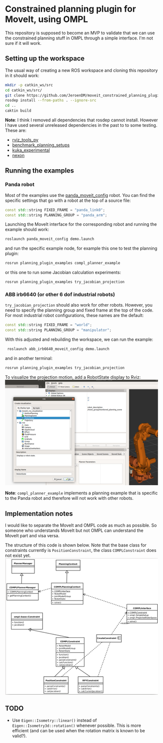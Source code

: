 # Constrained planning plugin for MoveIt, using OMPL

This repository is supposed to become an MVP to validate that we can use the constrained planning stuff in OMPL through a simple interface.
I'm not sure if it will work.

## Setting up the workspace

The usual way of creating a new ROS workspace and cloning this repository in it should work:
```bash
mkdir -p catkin_ws/src
cd catkin_ws/src/
git clone https://github.com/JeroenDM/moveit_constrained_planning_plugin.git
rosdep install --from-paths . --ignore-src
cd ..
caktin build
```

**Note**: I think I removed all dependencies that rosdep cannot install. However I have used several unreleased dependencies in the past to to some testing. These are:
- [rviz_tools_py](https://github.com/DavidB-CMU/rviz_tools_py)
- [benchmark_planning_setups](https://github.com/JeroenDM/benchmark_planning_setups)
- [kuka_experimental](https://github.com/ros-industrial/kuka_experimental)
- [nexon](https://bitbucket.org/jeroendm/nexon/src/master/)

## Running the examples

### Panda robot
Most of the examples use the [panda_moveit_config](http://wiki.ros.org/panda_moveit_config) robot. You can find the specific settings that go with a robot at the top of a source file:
```C++
const std::string FIXED_FRAME = "panda_link0";
const std::string PLANNING_GROUP = "panda_arm";
```

Launching the MoveIt interface for the corresponding robot and running the example should work:
```bash
roslaunch panda_moveit_config demo.launch
```
and run the specific example node, for example this one to test the planning plugin:
```bash
rosrun planning_plugin_examples compl_planner_example
```
or this one to run some Jacobian calculation experiments:
```bash
rosrun planning_plugin_examples try_jacobian_projection
```

### ABB irb6640 (or other 6 dof industrial robots)

`try_jacobian_projection` should also work for other robots. However, you need to specify the planning group and fixed frame at the top of the code. For most industrial robot configurations, these names are the default:
```C++
const std::string FIXED_FRAME = "world";
const std::string PLANNING_GROUP = "manipulator";
```

With this adjusted and rebuilding the workspace, we can run the example:

```bash
 roslaunch abb_irb6640_moveit_config demo.launch
```
and in another terminal:
```bash
rosrun planning_plugin_examples try_jacobian_projection
```

To visualize the projection motion, add a RobotState display to Rviz:
![add_robot_state_visual](add_robot_state_visual.png)

**Note**: `compl_planner_example` implements a planning example that is specific to the Panda robot and therefore will not work with other robots.

## Implementation notes

I would like to separate the MoveIt and OMPL code as much as possible. So someone who understands MoveIt but not OMPL can understand the MoveIt part and visa versa.

The structure of this code is shown below. Note that the base class for constraints currently is `PositionConstraint`, the class `COMPLConstraint` does not exist yet.
![interface](compl_interface_uml.png)

## TODO

- Use `Eigen::Isometry::linear()` instead of `Eigen::Isometry3d::rotation()` whenever possible. This is more efficient (and can be used when the rotation matrix is known to be valid?).
